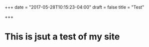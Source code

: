 +++
date = "2017-05-28T10:15:23-04:00"
draft = false
title = "Test"

+++

# This is jsut a test of my site